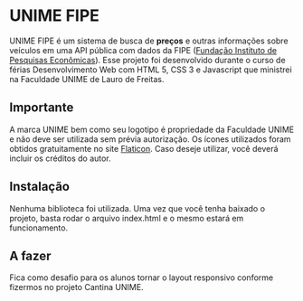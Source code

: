 
# UNIME FIPE

UNIME FIPE é um sistema de busca de **preços** e outras informações sobre veículos em uma API pública com dados da FIPE ([Fundação Instituto de Pesquisas Econômicas](https://www.fipe.org.br/)). Esse projeto foi desenvolvido durante o curso de férias Desenvolvimento Web com HTML 5, CSS 3 e Javascript que ministrei na Faculdade UNIME de Lauro de Freitas.


## Importante

A marca UNIME bem como seu logotipo é propriedade da Faculdade UNIME e não deve ser utilizada sem prévia autorização.
Os ícones utilizados foram obtidos gratuitamente no site [Flaticon](https://www.flaticon.com). Caso deseje utilizar, você deverá incluir os créditos do autor.

## Instalação

Nenhuma biblioteca foi utilizada. Uma vez que você tenha baixado o projeto, basta rodar o arquivo index.html e o mesmo estará em funcionamento.



## A fazer

Fica como desafio para os alunos tornar o layout responsivo conforme fizermos no projeto Cantina UNIME.

